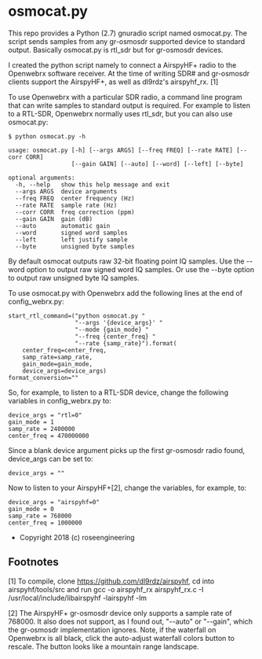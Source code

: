 
osmocat.py
==========

This repo provides a Python (2.7) gnuradio script named osmocat.py.
The script sends samples from any gr-osmosdr supported device to 
standard output.  Basically osmocat.py is rtl\_sdr but for 
gr-osmosdr devices. 

I created the python script namely to connect a AirspyHF+ radio to 
the Openwebrx software receiver.  At the time of writing 
SDR# and gr-osmosdr clients support the AirspyHF+, as well as dl9rdz's 
airspyhf\_rx. [1] 

To use Openwebrx with a particular SDR radio, a command line
program that can write samples to standard output is required.
For example to listen to a RTL-SDR, Openwebrx normally uses 
rtl\_sdr, but you can also use osmocat.py:

    $ python osmocat.py -h

    usage: osmocat.py [-h] [--args ARGS] [--freq FREQ] [--rate RATE] [--corr CORR]
                      [--gain GAIN] [--auto] [--word] [--left] [--byte]

    optional arguments:
      -h, --help   show this help message and exit
      --args ARGS  device arguments
      --freq FREQ  center frequency (Hz)
      --rate RATE  sample rate (Hz)
      --corr CORR  freq correction (ppm)
      --gain GAIN  gain (dB)
      --auto       automatic gain
      --word       signed word samples
      --left       left justify sample
      --byte       unsigned byte samples

By default osmocat outputs raw 32-bit floating point IQ samples.
Use the --word option to output raw signed word IQ samples.
Or use the --byte option to output raw unsigned byte IQ samples.

To use osmocat.py with Openwebrx add the following lines at
the end of config\_webrx.py:

    start_rtl_command=("python osmocat.py "
                       "--args '{device_args}' "
                       "--mode {gain_mode} "
                       "--freq {center_freq} "
                       "--rate {samp_rate}").format(
        center_freq=center_freq, 
        samp_rate=samp_rate, 
        gain_mode=gain_mode, 
        device_args=device_args)
    format_conversion=""

So, for example, to listen to a RTL-SDR device, change the following variables
in config\_webrx.py to:

    device_args = "rtl=0"
    gain_mode = 1
    samp_rate = 2400000
    center_freq = 470000000

Since a blank device argument picks up the first
gr-osmosdr radio found, device\_args can be set to:

    device_args = ""

Now to listen to your AirspyHF+[2], change the variables, for example, to:

    device_args = "airspyhf=0"
    gain_mode = 0
    samp_rate = 768000
    center_freq = 1000000

 
- Copyright 2018 (c) roseengineering

Footnotes
---------

[1] To compile, clone https://github.com/dl9rdz/airspyhf, cd into airspyhf/tools/src and run gcc -o airspyhf\_rx airspyhf\_rx.c -I /usr/local/include/libairspyhf -lairspyhf -lm

[2] The AirspyHF+ gr-osmosdr device only supports a sample rate of 768000.
It also does not support, as I found out, "--auto" or "--gain", which 
the gr-osmosdr implementation ignores.  Note, if the waterfall on Openwebrx is all black, click
the auto-adjust waterfall colors button to rescale.  The button looks 
like a mountain range landscape. 


